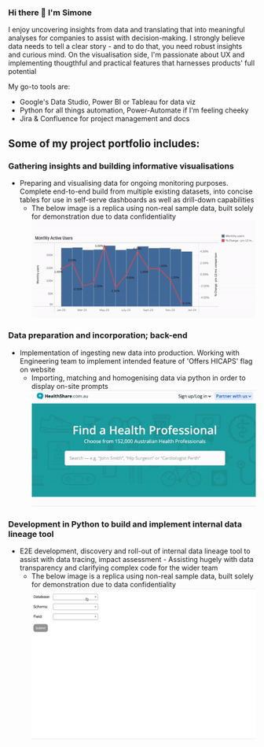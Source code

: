 ### Hi there 👋 I'm Simone

I enjoy uncovering insights from data and translating that into meaningful analyses for companies to assist with decision-making. I strongly believe data needs to tell a clear story - and to do that, you need robust insights and curious mind. On the visualisation side, I'm passionate about UX and implementing thougthful and practical features that harnesses products' full potential

My go-to tools are:
* Google's Data Studio, Power BI or Tableau for data viz
* Python for all things automation, Power-Automate if I'm feeling cheeky
* Jira & Confluence for project management and docs

## Some of my project portfolio includes:

### Gathering insights and building informative visualisations
* Preparing and visualising data for ongoing monitoring purposes. Complete end-to-end build from multiple existing datasets, into concise tables for use in self-serve dashboards as well as drill-down capabilities
  * The below image is a replica using non-real sample data, built solely for demonstration due to data confidentiality
![](assets/dashboards.gif)


### Data preparation and incorporation; back-end 
* Implementation of ingesting new data into production. Working with Engineering team to implement intended feature of 'Offers HICAPS' flag on website
  * Importing, matching and homogenising data via python in order to display on-site prompts
![](assets/hshicaps.gif)

### Development in Python to build and implement internal data lineage tool
* E2E development, discovery and roll-out of internal data lineage tool to assist with data tracing, impact assessment - Assisting hugely with data transparency and clarifying complex code for the wider team
  * The below image is a replica using non-real sample data, built solely for demonstration due to data confidentiality
![](assets/lineagegif.gif)

